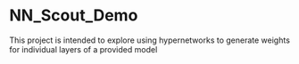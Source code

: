 # NN_Scout_Demo
This project is intended to explore using hypernetworks to generate weights for individual layers of a provided model

